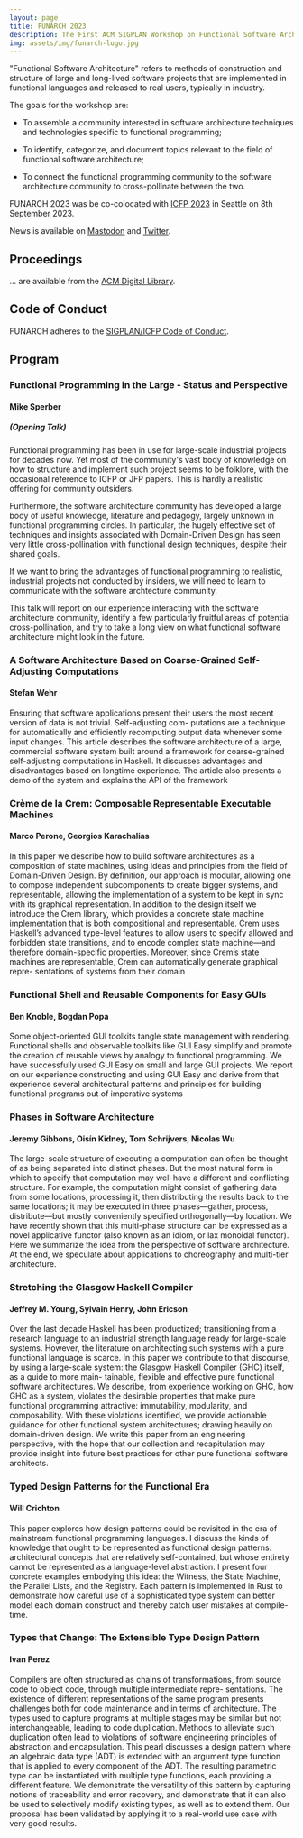 ```yaml
---
layout: page
title: FUNARCH 2023
description: The First ACM SIGPLAN Workshop on Functional Software Architecture - FP in the Large
img: assets/img/funarch-logo.jpg
---
```


"Functional Software Architecture" refers to methods of construction
and structure of large and long-lived software projects that are
implemented in functional languages and released to real users,
typically in industry.

The goals for the workshop are:

- To assemble a community interested in software architecture
  techniques and technologies specific to functional programming;

- To identify, categorize, and document topics relevant to
  the field of functional software architecture;

- To connect the functional programming community to the software
  architecture community to cross-pollinate between the two.
    
FUNARCH 2023 was be co-colocated with [ICFP 2023](https://icfp23.sigplan.org/)
in Seattle on 8th September 2023.

News is available on [Mastodon](https://discuss.systems/@funarch) and
[Twitter](https://twitter.com/ACMFUNARCH).

## Proceedings

... are available from the [ACM Digital Library](https://dl.acm.org/doi/proceedings/10.1145/3609025).

## Code of Conduct

FUNARCH adheres to the [SIGPLAN/ICFP Code of Conduct](https://icfp23.sigplan.org/attending/code-of-conduct).

## Program

### Functional Programming in the Large - Status and Perspective 
#### Mike Sperber
##### (Opening Talk)

Functional programming has been in use for large-scale industrial
projects for decades now.  Yet most of the community's vast body of
knowledge on how to structure and implement such project seems to be
folklore, with the occasional reference to ICFP or JFP papers.  This
is hardly a realistic offering for community outsiders.

Furthermore, the software architecture community has developed a large
body of useful knowledge, literature and pedagogy, largely unknown in
functional programming circles.  In particular, the hugely effective
set of techniques and insights associated with Domain-Driven Design
has seen very little cross-pollination with functional design
techniques, despite their shared goals.

If we want to bring the advantages of functional programming to
realistic, industrial projects not conducted by insiders, we will need
to learn to communicate with the software archtecture community.

This talk will report on our experience interacting with the software
architecture community, identify a few particularly fruitful areas of
potential cross-pollination, and try to take a long view on what
functional software architecture might look in the future.

### A Software Architecture Based on Coarse-Grained Self-Adjusting Computations
#### Stefan Wehr

Ensuring that software applications present their users the most
recent version of data is not trivial. Self-adjusting com- putations
are a technique for automatically and efficiently recomputing output
data whenever some input changes. This article describes the software
architecture of a large, commercial software system built around a
framework for coarse-grained self-adjusting computations in
Haskell. It discusses advantages and disadvantages based on longtime
experience. The article also presents a demo of the system and
explains the API of the framework

### Crème de la Crem: Composable Representable Executable Machines
#### Marco Perone, Georgios Karachalias

In this paper we describe how to build software architectures as a
composition of state machines, using ideas and principles from the
field of Domain-Driven Design. By definition, our approach is modular,
allowing one to compose independent subcomponents to create bigger
systems, and representable, allowing the implementation of a system to
be kept in sync with its graphical representation. In addition to the
design itself we introduce the Crem library, which provides a concrete
state machine implementation that is both compositional and
representable. Crem uses Haskell’s advanced type-level features to
allow users to specify allowed and forbidden state transitions, and to
encode complex state machine—and therefore domain-specific
properties. Moreover, since Crem’s state machines are representable,
Crem can automatically generate graphical repre- sentations of systems
from their domain

### Functional Shell and Reusable Components for Easy GUIs
#### Ben Knoble, Bogdan Popa

Some object-oriented GUI toolkits tangle state management with
rendering. Functional shells and observable toolkits like GUI Easy
simplify and promote the creation of reusable views by analogy to
functional programming. We have successfully used GUI Easy on small
and large GUI projects. We report on our experience constructing and
using GUI Easy and derive from that experience several architectural
patterns and principles for building functional programs out of
imperative systems

### Phases in Software Architecture
#### Jeremy Gibbons, Oisín Kidney, Tom Schrijvers, Nicolas Wu

The large-scale structure of executing a computation can often be
thought of as being separated into distinct phases. But the most
natural form in which to specify that computation may well have a
different and conflicting structure. For example, the computation
might consist of gathering data from some locations, processing it,
then distributing the results back to the same locations; it may be
executed in three phases—gather, process, distribute—but mostly
conveniently specified orthogonally—by location. We have recently
shown that this multi-phase structure can be expressed as a novel
applicative functor (also known as an idiom, or lax monoidal
functor). Here we summarize the idea from the perspective of software
architecture. At the end, we speculate about applications to
choreography and multi-tier architecture.

### Stretching the Glasgow Haskell Compiler
#### Jeffrey M. Young, Sylvain Henry, John Ericson

Over the last decade Haskell has been productized; transitioning
from a research language to an industrial strength language ready for
large-scale systems. However, the literature on architecting such
systems with a pure functional language is scarce. In this paper we
contribute to that discourse, by using a large-scale system: the
Glasgow Haskell Compiler (GHC) itself, as a guide to more main-
tainable, flexible and effective pure functional software
architectures. We describe, from experience working on GHC, how GHC as
a system, violates the desirable properties that make pure
functional programming attractive: immutability, modularity, and
composability. With these violations identified, we provide actionable
guidance for other functional system architectures; drawing heavily on
domain-driven design. We write this paper from an engineering
perspective, with the hope that our collection and recapitulation may
provide insight into future best practices for other pure functional
software architects.


### Typed Design Patterns for the Functional Era
#### Will Crichton

This paper explores how design patterns could be revisited in the era
of mainstream functional programming languages. I discuss the kinds of
knowledge that ought to be represented as functional design patterns:
architectural concepts that are relatively self-contained, but whose
entirety cannot be represented as a language-level abstraction. I
present four concrete examples embodying this idea: the Witness, the
State Machine, the Parallel Lists, and the Registry. Each pattern is
implemented in Rust to demonstrate how careful use of a sophisticated
type system can better model each domain construct and thereby catch
user mistakes at compile-time.

### Types that Change: The Extensible Type Design Pattern
#### Ivan Perez

Compilers are often structured as chains of transformations, from
source code to object code, through multiple intermediate repre-
sentations. The existence of different representations of the same
program presents challenges both for code maintenance and in terms of
architecture. The types used to capture programs at multiple stages
may be similar but not interchangeable, leading to code
duplication. Methods to alleviate such duplication often lead to
violations of software engineering principles of abstraction and
encapsulation. This pearl discusses a design pattern where an
algebraic data type (ADT) is extended with an argument type function that
is applied to every component of the ADT. The resulting parametric
type can be instantiated with multiple type functions, each providing
a different feature. We demonstrate the versatility of this pattern by
capturing notions of traceability and error recovery, and demonstrate
that it can also be used to selectively modify existing types, as well
as to extend them. Our proposal has been validated by applying it to a
real-world use case with very good results.
